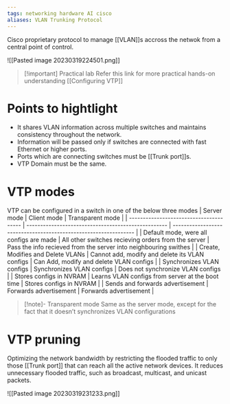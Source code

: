 ```yaml
---
tags: networking hardware AI cisco 
aliases: VLAN Trunking Protocol
---
```

Cisco proprietary protocol to manage [[VLAN]]s accross the netwok from a central point of control. 

![[Pasted image 20230319224501.png]]

>[!important] Practical lab
>Refer this link for more practical hands-on understanding
>[[Configuring VTP]]

# Points to hightlight
- It shares VLAN information across multiple switches and maintains consistency throughout the network.
- Information will be passed only if switches are connected with fast Ethernet or higher ports.
- Ports which are connecting switches must be [[Trunk port]]s.
- VTP Domain must be the same.

# VTP modes
VTP can be configured in a switch in one of the below three modes
| Server mode                             | Client mode                                         | Transparent mode                                                 |
| --------------------------------------- | --------------------------------------------------- | ---------------------------------------------------------------- |
| Default mode, were all configs are made | All other switches recieving orders from the server | Pass the info recieved from the server into neighbouring swithes | 
| Create, Modifies and Delete VLANs       | Cannot add, modify and delete its VLAN configs      | Can Add, modify and delete VLAN configs                          |
| Synchronizes VLAN configs               | Synchronizes VLAN configs                           | Does not synchronize VLAN configs                                |
| Stores configs in NVRAM                 | Learns VLAN configs from server at the boot time    | Stores configs in NVRAM                                          |
| Sends and forwards advertisement        | Forwards advertisement                              | Forwards advertisement                                           |

>[!note]- Transparent mode
>Same as the server mode, except for the fact that it doesn’t synchronizes VLAN configurations

# VTP pruning
Optimizing the network bandwidth by restricting the flooded traffic to only those [[Trunk port]] that can reach all the active network devices. It reduces unnecessary flooded traffic, such as broadcast, multicast, and unicast packets.

![[Pasted image 20230319231233.png]]



